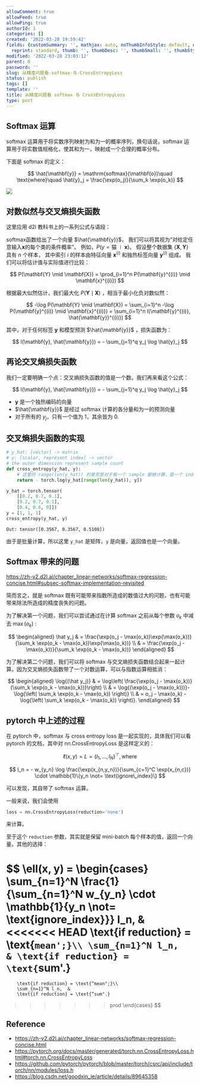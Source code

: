 ```yaml
---
allowComment: true
allowFeed: true
allowPing: true
authorId: 1
categories: []
created: '2022-03-28 19:59:42'
fields: {customSummary: '', mathjax: auto, noThumbInfoStyle: default, outdatedNotice: 'no',
  reprint: standard, thumb: '', thumbDesc: '', thumbSmall: '', thumbStyle: default}
modified: '2022-03-28 23:03:12'
parent: 0
password: ''
slug: 从精度问题看-softmax-与-CrossEntropyLoss
status: publish
tags: []
template: ''
title: 从精度问题看 softmax 与 CrossEntropyLoss
type: post
---
```

## Softmax 运算

softmax 运算用于将实数序列映射为和为一的概率序列，换句话说，softmax 运算用于将实数值规格化，使其和为一，映射成一个合理的概率分布。

下面是 softmax 的定义：

$$
	\hat{\mathbf{y}} = \mathrm{softmax}(\mathbf{o})\quad \text{where}\quad \hat{y}_j = \frac{\exp(o_j)}{\sum_k \exp(o_k)}
$$

![](https://cdn.jsdelivr.net/gh/JeffersonQin/blog-asset@latest/usr/picgo/softmaxreg.svg)

## 对数似然与交叉熵损失函数

这里应用 d2l 教科书上的一系列公式与语段：

softmax函数给出了一个向量 $\hat{\mathbf{y}}$， 我们可以将其视为“对给定任意输入$\mathbf{x}$的每个类的条件概率”。 例如，$P(y=\text{猫} \mid \mathbf{x})$。 假设整个数据集 $\{\mathbf{X}, \mathbf{Y}\}$ 具有 $n$ 个样本， 其中索引 $i$ 的样本由特征向量 $\mathbf{x}^{(i)}$ 和独热标签向量 $\mathbf{y}^{(i)}$ 组成。 我们可以将估计值与实际值进行比较：

$$
	P(\mathbf{Y} \mid \mathbf{X}) = \prod_{i=1}^n P(\mathbf{y}^{(i)} \mid \mathbf{x}^{(i)})
$$

根据最大似然估计，我们最大化 $P(\mathbf{Y} \mid \mathbf{X})$ ，相当于最小化负对数似然：

$$
	-\log P(\mathbf{Y} \mid \mathbf{X}) = \sum_{i=1}^n -\log P(\mathbf{y}^{(i)} \mid \mathbf{x}^{(i)})
= \sum_{i=1}^n l(\mathbf{y}^{(i)}, \hat{\mathbf{y}}^{(i)})
$$

其中，对于任何标签 $\mathbf{y}$ 和模型预测 $\hat{\mathbf{y}}$ ，损失函数为：

$$
	l(\mathbf{y}, \hat{\mathbf{y}}) = - \sum_{j=1}^q y_j \log \hat{y}_j
$$

## 再论交叉熵损失函数

我们一定要明确一个点：交叉熵损失函数的值是一个数。我们再来看这个公式：

$$
	l(\mathbf{y}, \hat{\mathbf{y}}) = - \sum_{j=1}^q y_j \log \hat{y}_j
$$

* $\mathbf{y}$ 是一个独热编码的向量
* $\hat{\mathbf{y}}$ 是经过 softmax 计算的各分量和为一的预测向量
* 对于所有的 $y_j$，只有一个值为 $1$，其余皆为 $0$.

## 交叉熵损失函数的实现

```python
# y_hat: [vector] -> matrix
# y: [scalar, represent index] -> vector
# the outer dimension represent sample count
def cross_entropy(y_hat, y):
    # 这里的 range(len(y_hat)) 的意思是对于每一个 sample 都做计算，是一个 index 集合
    return - torch.log(y_hat[range(len(y_hat)), y])

y_hat = torch.tensor(
	[[0.2, 0.7, 0.1], 
	[0.2, 0.7, 0.1], 
	[0.4, 0.6, 0]])
y = [1, 1, 1]
cross_entropy(y_hat, y)
```

```
Out: tensor([0.3567, 0.3567, 0.5108])
```

由于是批量计算，所以这里 `y_hat` 是矩阵，`y` 是向量，返回值也是一个向量。

## Softmax 带来的问题

https://zh-v2.d2l.ai/chapter_linear-networks/softmax-regression-concise.html#subsec-softmax-implementation-revisited

简而言之，就是 softmax 既有可能带来指数所造成的数值过大的问题，也有可能带来除法所造成的精度丧失的问题。

为了解决第一个问题，我们可以尝试通过在计算 softmax 之前从每个参数 $o_k$ 中减去 $\max(o_k)$ :

$$
	\begin{aligned}
		\hat y_j & =  \frac{\exp(o_j - \max(o_k))\exp(\max(o_k))}{\sum_k \exp(o_k - \max(o_k))\exp(\max(o_k))} \\
		& = \frac{\exp(o_j - \max(o_k))}{\sum_k \exp(o_k - \max(o_k))}
	\end{aligned}
$$

为了解决第二个问题，我们可以将 softmax 与交叉熵损失函数结合起来一起计算。因为交叉熵损失函数带了一个对数运算，可以与指数运算相抵消：

$$
	\begin{aligned}
	\log{(\hat y_j)} & = \log\left( \frac{\exp(o_j - \max(o_k))}{\sum_k \exp(o_k - \max(o_k))}\right) \\
	& = \log{(\exp(o_j - \max(o_k)))}-\log{\left( \sum_k \exp(o_k - \max(o_k)) \right)} \\
	& = o_j - \max(o_k) -\log{\left( \sum_k \exp(o_k - \max(o_k)) \right)}.
	\end{aligned}
$$

## pytorch 中上述的过程

在 pytorch 中，softmax 与 cross entropy loss 是一起实现的，具体我们可以看 pytorch 的文档，其中对 nn.CrossEntropyLoss 是这样定义的：

$$
	\ell(x, y) = L = \{l_1,\dots,l_N\}^\top, \text{where}
$$

$$
	l_n = - w_{y_n} \log \frac{\exp(x_{n,y_n})}{\sum_{c=1}^C \exp(x_{n,c})} \cdot \mathbb{1}\{y_n \not= \text{ignore\_index}\}
$$

可以发现，其自带了 softmax 运算。

一般来说，我们会使用

```python
loss = nn.CrossEntropyLoss(reduction='none')
```

来计算。

至于这个 `reduction` 参数，其实就是保留 mini-batch 每个样本的值，返回一个向量。其他的选择：

$$
	\ell(x, y) = \begin{cases}
		\sum_{n=1}^N \frac{1}{\sum_{n=1}^N w_{y_n} \cdot \mathbb{1}\{y_n \not= \text{ignore\_index}\}} l_n, &
<<<<<<< HEAD
		\text{if reduction} = \text{`mean';}\\
		\sum_{n=1}^N l_n,  &
		\text{if reduction} = \text{`sum'.}
=======
		\text{if reduction} = \text{“mean";}\\
		\sum_{n=1}^N l_n,  &
		\text{if reduction} = \text{“sum".}
>>>>>>> prod
	\end{cases}
$$

## Reference

* https://zh-v2.d2l.ai/chapter_linear-networks/softmax-regression-concise.html
* https://pytorch.org/docs/master/generated/torch.nn.CrossEntropyLoss.html#torch.nn.CrossEntropyLoss
* https://github.com/pytorch/pytorch/blob/master/torch/csrc/api/include/torch/nn/modules/loss.h
* https://blog.csdn.net/goodxin_ie/article/details/89645358
